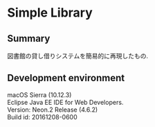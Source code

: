 # Simple Library

## Summary
図書館の貸し借りシステムを簡易的に再現したもの.   

## Development environment
macOS Sierra (10.12.3)   
Eclipse Java EE IDE for Web Developers.   
Version: Neon.2 Release (4.6.2)   
Build id: 20161208-0600   
